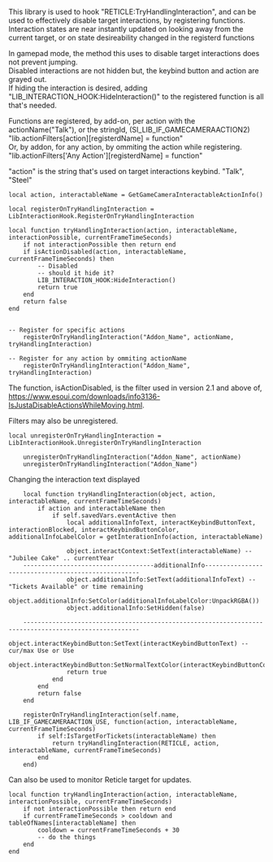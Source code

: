 This library is used to hook "RETICLE:TryHandlingInteraction", and can be used to effectively disable target interactions, by registering functions.<br>
Interaction states are near instantly updated on looking away from the current target, or on state desireability changed in the registerd functions<br>

In gamepad mode, the method this uses to disable target interactions does not prevent jumping.<br>
Disabled interactions are not hidden but, the keybind button and action are grayed out. <br>
If hiding the interaction is desired, adding "LIB_INTERACTION_HOOK:HideInteraction()" to the registered function is all that's needed.

Functions are registered, by add-on, per action with the actionName("Talk"), or the stringId, (SI_LIB_IF_GAMECAMERAACTION2)<br>
"lib.actionFilters[action][registerdName] = function"<br>
Or, by addon, for any action, by ommiting the action while registering.<br>
"lib.actionFilters['Any Action'][registerdName] = function"<br>

"action" is the string that's used on target interactions keybind. "Talk", "Steel" 
```
local action, interactableName = GetGameCameraInteractableActionInfo()
```
```
local registerOnTryHandlingInteraction = LibInteractionHook.RegisterOnTryHandlingInteraction

local function tryHandlingInteraction(action, interactableName, interactionPossible, currentFrameTimeSeconds)
	if not interactionPossible then return end
	if isActionDisabled(action, interactableName, currentFrameTimeSeconds) then
		-- Disabled
		-- should it hide it?
		LIB_INTERACTION_HOOK:HideInteraction()
		return true
	end
	return false
end


-- Register for specific actions
	registerOnTryHandlingInteraction("Addon_Name", actionName, tryHandlingInteraction)

-- Register for any action by ommiting actionName
	registerOnTryHandlingInteraction("Addon_Name",  tryHandlingInteraction)
```
The function, isActionDisabled, is the filter used in version 2.1 and above of, https://www.esoui.com/downloads/info3136-IsJustaDisableActionsWhileMoving.html.
		
Filters may also be unregistered.
```
local unregisterOnTryHandlingInteraction = LibInteractionHook.UnregisterOnTryHandlingInteraction

	unregisterOnTryHandlingInteraction("Addon_Name", actionName)
	unregisterOnTryHandlingInteraction("Addon_Name")
```

Changing the interaction text displayed
```
	local function tryHandlingInteraction(object, action, interactableName, currentFrameTimeSeconds)
		if action and interactableName then
			if self.savedVars.eventActive then
				local additionalInfoText, interactKeybindButtonText, interactionBlocked, interactKeybindButtonColor, additionalInfoLabelColor = getInterationInfo(action, interactableName)
				
				object.interactContext:SetText(interactableName) -- "Jubilee Cake" .. currentYear
	------------------------------------additionalInfo----------------------------------------------------
				object.additionalInfo:SetText(additionalInfoText) -- "Tickets Available" or time remaining
				object.additionalInfo:SetColor(additionalInfoLabelColor:UnpackRGBA())
				object.additionalInfo:SetHidden(false)
				
	------------------------------------------------------------------------------------------------------
				object.interactKeybindButton:SetText(interactKeybindButtonText) -- cur/max Use or Use
				object.interactKeybindButton:SetNormalTextColor(interactKeybindButtonColor)
				return true
			end
		end
		return false
	end
	
	registerOnTryHandlingInteraction(self.name, LIB_IF_GAMECAMERAACTION_USE, function(action, interactableName, currentFrameTimeSeconds)
		if self:IsTargetForTickets(interactableName) then
			return tryHandlingInteraction(RETICLE, action, interactableName, currentFrameTimeSeconds)
		end
	end)
```

Can also be used to monitor Reticle target for updates.
```
local function tryHandlingInteraction(action, interactableName, interactionPossible, currentFrameTimeSeconds)
	if not interactionPossible then return end
	if currentFrameTimeSeconds > cooldown and tableOfNames[interactableName] then
		cooldown = currentFrameTimeSeconds + 30
		-- do the things
	end
end

```

